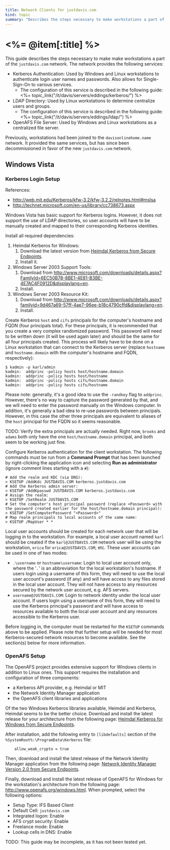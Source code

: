 ```yaml
--- 
title: Network Clients for justdavis.com
kind: topic
summary: "Describes the steps necessary to make workstations a part of the justdavis.com network."
---
```



# <%= @item[:title] %>

This guide describes the steps necessary to make make workstations a part of the `justdavis.com` network. The network provides the following services:

* Kerberos Authentication: Used by Windows and Linux workstations to authenticate login user names and passwords. Also allows for Single-Sign-On to various services.
    * The configuration of this service is described in the following guide: <%= topic_link("/it/davis/servers/eddings/kerberos/") %>
* LDAP Directory: Used by Linux workstations to determine centralize users and groups.
    * The configuration of this service is described in the following guide: <%= topic_link("/it/davis/servers/eddings/ldap/") %>
* OpenAFS File Server: Used by Windows and Linux workstations as a centralized file server.

Previously, workstations had been joined to the `davisonlinehome.name` network. It provided the same services, but has since been decommissioned in favor of the new `justdavis.com` network.


## Windows Vista


### Kerberos Login Setup

References:

* <http://web.mit.edu/Kerberos/kfw-3.2/kfw-3.2.2/relnotes.html#mslsa>
* <http://technet.microsoft.com/en-us/library/cc738673.aspx>

Windows Vista has basic support for Kerberos logins. However, it does not support the use of LDAP directories, so user accounts will have to be manually created and mapped to their corresponding Kerberos identities.

Install all required dependencies:

1. Heimdal Kerberos for Windows:
    1. Download the latest version from [Heimdal Kerberos from Secure Endpoints](https://www.secure-endpoints.com/heimdal/).
    1. Install it.
1. Windows Server 2003 Support Tools:
    1. Download from <http://www.microsoft.com/downloads/details.aspx?FamilyId=6EC50B78-8BE1-4E81-B3BE-4E7AC4F0912D&displaylang=en>.
    1. Install.
1. Windows Server 2003 Resource Kit:
    1. Download from <http://www.microsoft.com/downloads/details.aspx?familyid=9d467a69-57ff-4ae7-96ee-b18c4790cffd&displaylang=en>.
    1. Install.

Create Kerberos `host` and `cifs` principals for the computer's hostname and FQDN (four principals total). For these principals, it is recommended that you create a very complex randomized password. This password will need to be written down (it will be used again later) and should be the same for all four principals created. This process will likely have to be done on a Linux workstation that can connect to the Kerberos server (replace `hostname` and `hostname.domain` with the computer's hostname and FQDN, respectively):

~~~~
$ kadmin -p karl/admin
kadmin:  addprinc -policy hosts host/hostname.domain
kadmin:  addprinc -policy hosts host/hostname
kadmin:  addprinc -policy hosts cifs/hostname.domain
kadmin:  addprinc -policy hosts cifs/hostname
~~~~

Please note: generally, it's a good idea to use the `-randkey` flag to `addprinc`. However, there's no way to capture the password generated by that, and we will need to enter the password manually on the Windows computer. In addition, it's generally a bad idea to re-use passwords between principals. However, in this case the other three principals are equivalent to aliases of the `host` principal for the FQDN so it seems reasonable.

TODO: Verify the extra principals are actually needed. Right now, `brooks` and `adams` both only have the one `host/hostname.domain` principal, and both seem to be working just fine.

Configure Kerberos authentication for the client workstation. The following commands must be run from a **Command Prompt** that has been launched by right-clicking the application icon and selecting **Run as administrator** (ignore comment lines starting with a `#`):

~~~~
# Add the realm and KDC (via DNS):
> KSETUP /AddKdc JUSTDAVIS.COM kerberos.justdavis.com
# Add the Kerberos admin server:
> KSETUP /AddKpasswd JUSTDAVIS.COM kerberos.justdavis.com
# Assign the realm:
> KSETUP /SetRealm JUSTDAVIS.COM
# Set the computer's host principal password (replace <Password> with the password created earlier for the host/hostname.domain principal):
> KSETUP /SetComputerPassword "<Password>"
# Map realm principals to local accounts of the same name:
> KSETUP /MapUser * *
~~~~

Local user accounts should be created for each network user that will be logging in to the workstation. For example, a local user account named `karl` should be created if the `karl@JUSTDAVIS.COM` network user will be using the workstation, `erica` for `erica@JUSTDAVIS.COM`, etc. These user accounts can be used in one of two modes:

* `.\username` or `hostname\username`: Login to local user account only, where the '`.`' is an abbreviation for the local workstation's hostname. If users login using a username of this form, they will need to use the local user account's password (if any) and will have access to any files stored in the local user account. They will not have access to any resources secured by the network user account, e.g. AFS servers.
* `username@JUSTDAVIS.COM`: Login to network identity under the local user account. If users login using a username of this form, they will need to use the Kerberos principal's password and will have access to resources available to both the local user account and any resources accessible to the Kerberos user.

Before logging in, the computer must be restarted for the `KSETUP` commands above to be applied. Please note that further setup will be needed for most Kerberos-secured network resources to become available. See the section(s) below for more information.


### OpenAFS Setup

The OpenAFS project provides extensive support for Windows clients in addition to Linux ones. This support requires the installation and configuration of three components:

* a Kerberos API provider, e.g. Heimdal or MIT
* the Network Identity Manager application
* the OpenAFS client libraries and applications

Of the two Windows Kerberos libraries available, Heimdal and Kerberos, Heimdal seems to be the better choice. Download and install the latest release for your architecture from the following page: [Heimdal Kerberos for Windows from Secure Endpoints](https://www.secure-endpoints.com/heimdal/).

After installation, add the following entry to `[libdefaults]` section of the `%SystemRoot%:\ProgramData\Kerberos` file:

~~~~
	allow_weak_crypto = true
~~~~

Then, download and install the latest release of the Network Identity Manager application from the following page: [Network Identity Manager Version 2.0 from Secure Endpoints](https://www.secure-endpoints.com/netidmgr/v2/index.html).

Finally, download and install the latest release of OpenAFS for Windows for the workstation's architecture from the following page: <http://www.openafs.org/windows.html>. When prompted, select the following options:

* Setup Type: IFS Based Client
* Default Cell: `justdavis.com`
* Integrated logon: Enable
* AFS crypt security: Enable
* Freelance mode: Enable
* Lookup cells in DNS: Enable

TODO: This guide may be incomplete, as it has not been tested yet.

